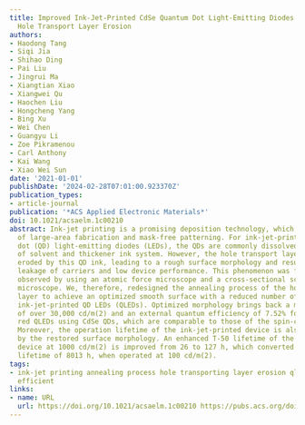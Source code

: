 ```yaml
---
title: Improved Ink-Jet-Printed CdSe Quantum Dot Light-Emitting Diodes with Minimized
  Hole Transport Layer Erosion
authors:
- Haodong Tang
- Siqi Jia
- Shihao Ding
- Pai Liu
- Jingrui Ma
- Xiangtian Xiao
- Xiangwei Qu
- Haochen Liu
- Hongcheng Yang
- Bing Xu
- Wei Chen
- Guangyu Li
- Zoe Pikramenou
- Carl Anthony
- Kai Wang
- Xiao Wei Sun
date: '2021-01-01'
publishDate: '2024-02-28T07:01:00.923370Z'
publication_types:
- article-journal
publication: '*ACS Applied Electronic Materials*'
doi: 10.1021/acsaelm.1c00210
abstract: Ink-jet printing is a promising deposition technology, which is capable
  of large-area fabrication and mask-free patterning. For ink-jet-printed quantum
  dot (QD) light-emitting diodes (LEDs), the QDs are commonly dissolved in a mixture
  of solvent and thickener ink system. However, the hole transport layer could be
  eroded by this QD ink, leading to a rough surface morphology and resulting in the
  leakage of carriers and low device performance. This phenomenon was first and directly
  observed by using an atomic force microscope and a cross-sectional scanning electron
  microscope. We, therefore, redesigned the annealing process of the hole transport
  layer to achieve an optimized smooth surface with a reduced number of defects for
  ink-jet-printed QD LEDs (QLEDs). Optimized morphology brings back a maximum luminance
  of over 30,000 cd/m(2) and an external quantum efficiency of 7.52% for the ink-jet-printed
  red QLEDs using CdSe QDs, which are comparable to those of the spin-coated device.
  Moreover, the operation lifetime of the ink-jet-printed device is also enhanced
  by the restored surface morphology. An enhanced T-50 lifetime of the ink-jet-printed
  device at 1000 cd/m(2) is improved from 26 to 127 h, which converted to a long T-50
  lifetime of 8013 h, when operated at 100 cd/m(2).
tags:
- ink-jet printing annealing process hole transporting layer erosion qled stability
  efficient
links:
- name: URL
  url: https://doi.org/10.1021/acsaelm.1c00210 https://pubs.acs.org/doi/pdf/10.1021/acsaelm.1c00210
---
```

